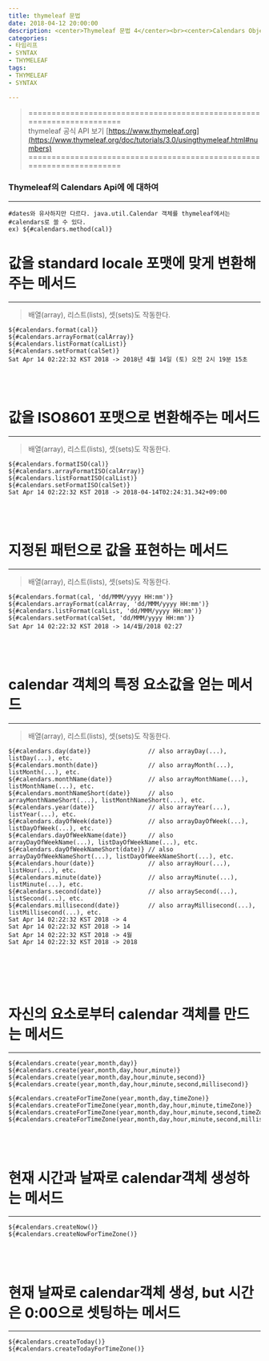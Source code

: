 ```yaml
---
title: thymeleaf 문법
date: 2018-04-12 20:00:00
description: <center>Thymeleaf 문법 4</center><br><center>Calendars Object</center>
categories:
- 타임리프
- SYNTAX
- THYMELEAF
tags:
- THYMELEAF
- SYNTAX

---
```


>  ======================================================================<br>
   thymeleaf 공식 API 보기 [https://www.thymeleaf.org](https://www.thymeleaf.org/doc/tutorials/3.0/usingthymeleaf.html#numbers)  
   ======================================================================

### Thymeleaf의 Calendars Api에 에 대하여
---

 
```
#dates와 유사하지만 다르다. java.util.Calendar 객체를 thymeleaf에서는 #calendars로 쓸 수 있다.  
ex) ${#calendars.method(cal)}
```
 
# 값을 standard locale 포맷에 맞게 변환해주는 메서드
---

> 배열(array), 리스트(lists), 셋(sets)도 작동한다.

```
${#calendars.format(cal)}
${#calendars.arrayFormat(calArray)}
${#calendars.listFormat(calList)}
${#calendars.setFormat(calSet)}
Sat Apr 14 02:22:32 KST 2018 -> 2018년 4월 14일 (토) 오전 2시 19분 15초
```

<br>
<br>

# 값을 ISO8601 포맷으로 변환해주는 메서드 
---

> 배열(array), 리스트(lists), 셋(sets)도 작동한다.


```
${#calendars.formatISO(cal)}
${#calendars.arrayFormatISO(calArray)}
${#calendars.listFormatISO(calList)}
${#calendars.setFormatISO(calSet)}
Sat Apr 14 02:22:32 KST 2018 -> 2018-04-14T02:24:31.342+09:00
```
<br>
<br>

# 지정된 패턴으로 값을 표현하는 메서드
---

> 배열(array), 리스트(lists), 셋(sets)도 작동한다.

```
${#calendars.format(cal, 'dd/MMM/yyyy HH:mm')}
${#calendars.arrayFormat(calArray, 'dd/MMM/yyyy HH:mm')}
${#calendars.listFormat(calList, 'dd/MMM/yyyy HH:mm')}
${#calendars.setFormat(calSet, 'dd/MMM/yyyy HH:mm')}
Sat Apr 14 02:22:32 KST 2018 -> 14/4월/2018 02:27
```

<br>
<br>

# calendar 객체의 특정 요소값을 얻는 메서드
---

> 배열(array), 리스트(lists), 셋(sets)도 작동한다.
 
```
${#calendars.day(date)}                // also arrayDay(...), listDay(...), etc.
${#calendars.month(date)}              // also arrayMonth(...), listMonth(...), etc.
${#calendars.monthName(date)}          // also arrayMonthName(...), listMonthName(...), etc.
${#calendars.monthNameShort(date)}     // also arrayMonthNameShort(...), listMonthNameShort(...), etc.
${#calendars.year(date)}               // also arrayYear(...), listYear(...), etc.
${#calendars.dayOfWeek(date)}          // also arrayDayOfWeek(...), listDayOfWeek(...), etc.
${#calendars.dayOfWeekName(date)}      // also arrayDayOfWeekName(...), listDayOfWeekName(...), etc.
${#calendars.dayOfWeekNameShort(date)} // also arrayDayOfWeekNameShort(...), listDayOfWeekNameShort(...), etc.
${#calendars.hour(date)}               // also arrayHour(...), listHour(...), etc.
${#calendars.minute(date)}             // also arrayMinute(...), listMinute(...), etc.
${#calendars.second(date)}             // also arraySecond(...), listSecond(...), etc.
${#calendars.millisecond(date)}        // also arrayMillisecond(...), listMillisecond(...), etc.
Sat Apr 14 02:22:32 KST 2018 -> 4
Sat Apr 14 02:22:32 KST 2018 -> 14
Sat Apr 14 02:22:32 KST 2018 -> 4월
Sat Apr 14 02:22:32 KST 2018 -> 2018



```

<br>
<br>

# 자신의 요소로부터 calendar 객체를 만드는 메서드
---

  
```
${#calendars.create(year,month,day)}
${#calendars.create(year,month,day,hour,minute)}
${#calendars.create(year,month,day,hour,minute,second)}
${#calendars.create(year,month,day,hour,minute,second,millisecond)}

${#calendars.createForTimeZone(year,month,day,timeZone)}
${#calendars.createForTimeZone(year,month,day,hour,minute,timeZone)}
${#calendars.createForTimeZone(year,month,day,hour,minute,second,timeZone)}
${#calendars.createForTimeZone(year,month,day,hour,minute,second,millisecond,timeZone)}
```
<br>
<br>

# 현재 시간과 날짜로 calendar객체 생성하는 메서드
---


```
${#calendars.createNow()}
${#calendars.createNowForTimeZone()}
```

<br>
<br>

# 현재 날짜로 calendar객체 생성, but 시간은 0:00으로 셋팅하는 메서드
---

 ```
${#calendars.createToday()}
${#calendars.createTodayForTimeZone()}   
```
<br>      
<br>      
 
